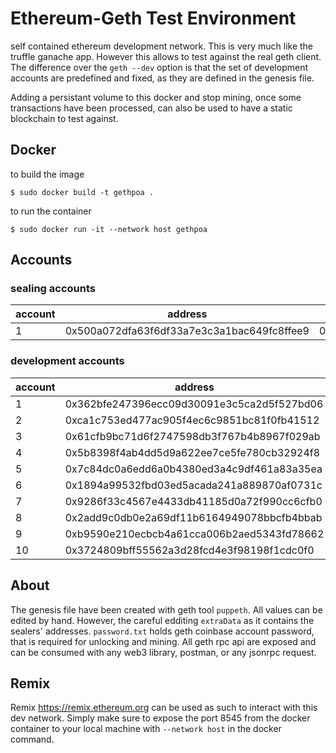 # Ethereum-Geth Test Environment

self contained ethereum development network. This is very much like the truffle ganache app. However this allows to test against the real geth client. The difference over the `geth --dev` option is that the set of development accounts are predefined and fixed, as they are defined in the genesis file.

Adding a persistant volume to this docker and stop mining, once some transactions have been processed, can also be used to have a static blockchain to test against.

## Docker

to build the image

    $ sudo docker build -t gethpoa .

to run the container

    $ sudo docker run -it --network host gethpoa

## Accounts

### sealing accounts
|account | address | private key |
| -|-|-|
| 1 |0x500a072dfa63f6df33a7e3c3a1bac649fc8ffee9| 0x30651a022e175fa0e765ddbe31b55706ce117774e8e873e8cd547647aa966587|

### development accounts

| account | address | private key |
|-|-|-|
| 1 | 0x362bfe247396ecc09d30091e3c5ca2d5f527bd06 | 0xf1602f6e85c026028f9a7c67012cc7dbbade2cbf34447ca66f9196b0ebb0dc6f|
| 2 | 0xca1c753ed477ac905f4ec6c9851bc81f0fb41512 | 0xaf304322d63ee810ced35c603a98b38fbe2414e7ab4ba9438fef9aed340e7d1c |
| 3 | 0x61cfb9bc71d6f2747598db3f767b4b8967f029ab | 0xb0386e69d886de4f3d3fdef43e783c746ac995d56a4199cc3002eb5b512dc3f7 |
| 4 | 0x5b8398f4ab4dd5d9a622ee7ce5fe780cb32924f8 | 0x34a887d54c67f152a4d2262c0242b6fe1f259f40d3eaa36f6c784357f56d4491 |
| 5 | 0x7c84dc0a6edd6a0b4380ed3a4c9df461a83a35ea | 0xebbe5fcac38426d9d94476446cc12ca0f6499699a37a7dfb49bffb3fafb81d2e |
| 6 | 0x1894a99532fbd03ed5acada241a889870af0731c | 0x88a7c0d55630046bb128f8843ca842f250f344543c00fc78559909a2f89cff59 |
| 7 | 0x9286f33c4567e4433db41185d0a72f990cc6cfb0 | 0xfe83a7135229dedc572316b84a09f4fbca4793d4121c3d42ccf725c44769c4e5 |
| 8 | 0x2add9c0db0e2a69df11b6164949078bbcfb4bbab | 0x8aef869d6498858917ff723812801ea7d928ea153a4a8ff26ff2ca2d843403dd |
| 9 | 0xb9590e210ecbcb4a61cca006b2aed5343fd78662 | 0x10672a664e2d7527a56e10758f144dc8c2f7c34c8ef836e9ef7d0c9c8eedbd44 |
| 10 | 0x3724809bff55562a3d28fcd4e3f98198f1cdc0f0 | 0x4a252160538248f3224d8d4377c01209d6220e63f800a0316997933706742849 |

## About

The genesis file have been created with geth tool `puppeth`. All values can be edited by hand. However, the careful edditing `extraData` as it contains the sealers' addresses. `password.txt` holds geth coinbase account password, that is required for unlocking and mining. All geth rpc api are exposed and can be consumed with any web3 library, postman, or any jsonrpc request.

## Remix

Remix https://remix.ethereum.org can be used as such to interact with this dev network. Simply make sure to expose the port 8545 from the docker container to your local machine with `--network host` in the docker command.